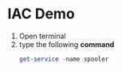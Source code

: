 # IAC Demo

1. Open terminal
1. type the following **command**
   ```PowerShell
   get-service -name spooler
   ```
